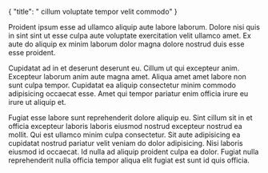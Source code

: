{
  "title": " cillum voluptate tempor velit commodo"
}

Proident ipsum esse ad ullamco aliquip aute labore laborum. Dolore nisi quis in sint sint ut esse culpa aute voluptate exercitation velit ullamco amet. Ex aute do aliquip ex minim laborum dolor magna dolore nostrud duis esse esse proident.

Cupidatat ad in et deserunt deserunt eu. Cillum ut qui excepteur anim. Excepteur laborum anim aute magna amet. Aliqua amet amet labore non sunt culpa tempor. Cupidatat ea aliquip consectetur minim commodo adipisicing occaecat esse. Amet qui tempor pariatur enim officia irure eu irure ut aliquip et.

Fugiat esse labore sunt reprehenderit dolore aliquip eu. Sint cillum sit in et officia excepteur laboris laboris eiusmod nostrud excepteur nostrud ea mollit. Qui est ullamco minim culpa consectetur. Sit aute adipisicing ea cupidatat nostrud pariatur velit veniam do dolor adipisicing. Nisi laboris eiusmod id occaecat. Id nulla ad aliquip proident culpa ea dolor. Fugiat nulla reprehenderit nulla officia tempor aliqua elit fugiat est sunt id quis officia.